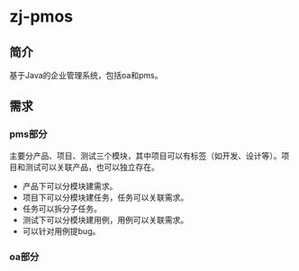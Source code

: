 # zj-pmos
## 简介
基于Java的企业管理系统，包括oa和pms。

## 需求
### pms部分
主要分产品、项目、测试三个模块，其中项目可以有标签（如开发、设计等）。项目和测试可以关联产品，也可以独立存在。
- 产品下可以分模块建需求。
- 项目下可以分模块建任务，任务可以关联需求。
- 任务可以拆分子任务。
- 测试下可以分模块建用例，用例可以关联需求。
- 可以针对用例提bug。

### oa部分
